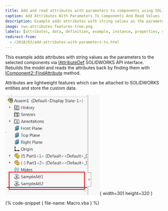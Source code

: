 ```yaml
---
title: Add and read attributes with parameters to components using SOLIDWORKS API
caption: Add Attributes With Parameters To Components And Read Values
description: Example adds attributes with string values as the parameters to the selected components
image: two-attributes-features-tree.png
labels: [attributes, data, definition, example, instance, properties, storage]
redirect-from:
  - /2018/03/add-attributes-with-parameters-to.html
---
```

This example adds attributes with string values as the parameters to the selected components via [IAttributeDef](https://help.solidworks.com/2018/english/api/sldworksapi/solidworks.interop.sldworks~solidworks.interop.sldworks.iattributedef.html) SOLIDWORKS API interface. Rebuilds the model and reads the attributes back by finding them with [IComponent2::FindAttribute](https://help.solidworks.com/2018/english/api/sldworksapi/SOLIDWORKS.Interop.sldworks~SOLIDWORKS.Interop.sldworks.IComponent2~FindAttribute.html) method.

Attributes are lightweight features which can be attached to SOLIDWORKS entities and store the custom data.

![Two attributes features created in the Feature Manager Tree using SOLIDWORKS API](two-attributes-features-tree.png){ width=301 height=320 }

{% code-snippet { file-name: Macro.vba } %}
